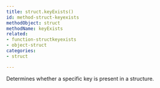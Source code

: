 ```yaml
---
title: struct.keyExists()
id: method-struct-keyexists
methodObject: struct
methodName: keyExists
related:
- function-structkeyexists
- object-struct
categories:
- struct

---
```


Determines whether a specific key is present in a structure.
